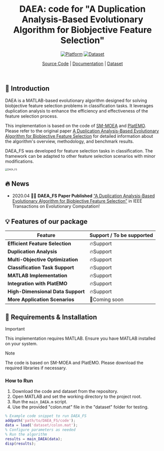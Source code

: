 <div align="center">
<h1 align="center">
</h1>
<h1 align="center">
DAEA: code for "A Duplication Analysis-Based Evolutionary Algorithm for Biobjective Feature Selection"
</h1>

[![Platform](https://img.shields.io/badge/Platform-MATLAB-orange)](https://www.mathworks.com/products/matlab.html)
[![Dataset](https://img.shields.io/badge/Dataset-Included-green)](https://github.com/zongtingwei/Feature-Selection-FS-datasets)

[Source Code](https://github.com/zongtingwei/DAEA)
| [Documentation](https://ieeexplore.ieee.org/abstract/document/9165863)
| [Dataset](https://github.com/zongtingwei/Feature-Selection-FS-datasets)

</div>
<br>

## 📖 Introduction

DAEA is a MATLAB-based evolutionary algorithm designed for solving biobjective feature selection problems in classification tasks. It leverages duplication analysis to enhance the efficiency and effectiveness of the feature selection process.

This implementation is based on the code of [SM-MOEA](https://github.com/BIMK/SM-MOEA) and [PlatEMO](https://github.com/BIMK/PlatEMO). Please refer to the original paper [A Duplication Analysis-Based Evolutionary Algorithm for Biobjective Feature Selection](https://ieeexplore.ieee.org/abstract/document/9165863) for detailed information about the algorithm's overview, methodology, and benchmark results.

DAEA_FS was developed for feature selection tasks in classification. The framework can be adapted to other feature selection scenarios with minor modifications.

<img src="./assets/figs/overview.png" alt="DAEA_FS" style="zoom:50%;">

## 🔥 News

+ 2020.04 🎉🎉 **DAEA_FS Paper Published** [“A Duplication Analysis-Based Evolutionary Algorithm for Biobjective Feature Selection”](https://ieeexplore.ieee.org/abstract/document/9165863) in IEEE Transactions on Evolutionary Computation!

## 💡 Features of our package

| Feature | Support / To be supported |
|---------|---------------------------|
| **Efficient Feature Selection** | 🔥Support |
| **Duplication Analysis** | 🔥Support |
| **Multi-Objective Optimization** | 🔥Support |
| **Classification Task Support** | 🔥Support |
| **MATLAB Implementation** | 🔥Support |
| **Integration with PlatEMO** | 🔥Support |
| **High-Dimensional Data Support** | 🔥Support |
| **More Application Scenarios** | 🚀Coming soon |

## 🎁 Requirements & Installation

> [!Important]
> This implementation requires MATLAB. Ensure you have MATLAB installed on your system.

> [!Note]
> The code is based on SM-MOEA and PlatEMO. Please download the required libraries if necessary.

### How to Run

1. Download the code and dataset from the repository.
2. Open MATLAB and set the working directory to the project root.
3. Run the `main_DAEA.m` script.
4. Use the provided "colon.mat" file in the "dataset" folder for testing.

```matlab
% Example code snippet to run DAEA_FS
addpath('path/to/DAEA_FS/code');
data = load('dataset/colon.mat');
% Configure parameters as needed
% Run the algorithm
results = main_DAEA(data);
disp(results);
